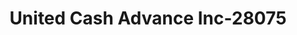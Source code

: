 ---
f_zip-code: 46013
f_state-code: IN
title: United Cash Advance Inc-28075
f_phone: 765-641-7730
f_city-only: Anderson
f_address: 4909 South Scatterfield Road Anderson
f_location-unique-id: '28075'
slug: united-cash-advance-inc-28075
updated-on: '2024-05-30T13:46:58.046Z'
created-on: '2024-05-30T13:36:59.803Z'
published-on: '2024-05-30T13:54:32.469Z'
f_city-state: cms/city/anderson-in.md
f_company: cms/company/united-cash-advance-inc.md
f_state: cms/state/indiana.md
layout: '[payday-loan].html'
tags: payday-loan
---